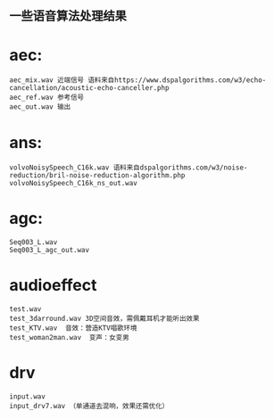 ## 一些语音算法处理结果  

# aec:  
	aec_mix.wav 近端信号 语料来自https://www.dspalgorithms.com/w3/echo-cancellation/acoustic-echo-canceller.php  
	aec_ref.wav 参考信号  
	aec_out.wav 输出  
	
# ans: 
	volvoNoisySpeech_C16k.wav 语料来自dspalgorithms.com/w3/noise-reduction/bril-noise-reduction-algorithm.php  
	volvoNoisySpeech_C16k_ns_out.wav  
	
# agc:
	Seq003_L.wav  
	Seq003_L_agc_out.wav  
	
# audioeffect  
	test.wav  
	test_3darround.wav 3D空间音效，需佩戴耳机才能听出效果  
	test_KTV.wav  音效：营造KTV唱歌环境   
	test_woman2man.wav  变声：女变男  
	
# drv  
	input.wav  
	input_drv7.wav （单通道去混响，效果还需优化）  